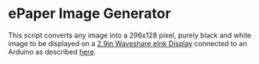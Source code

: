 # ePaper Image Generator
This script converts any image into a 296x128 pixel, purely black and white image to be displayed on a [2.9in Waveshare eInk Display](https://www.waveshare.com/2.9inch-e-paper-module.htm) connected to an Arduino as described [here](https://www.waveshare.com/wiki/2.9inch_e-Paper_Module_Manual#Working_With_Arduino). 
